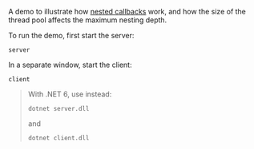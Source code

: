 A demo to illustrate how [nested callbacks][1] work, and how the size of
the thread pool affects the maximum nesting depth.

To run the demo, first start the server:
```
server
```
In a separate window, start the client:
```
client
```

> With .NET 6, use instead:
> ```
> dotnet server.dll
> ```
> and
> ```
> dotnet client.dll
> ```

[1]: https://doc.zeroc.com/ice/3.7/client-server-features/the-ice-threading-model/nested-invocations

